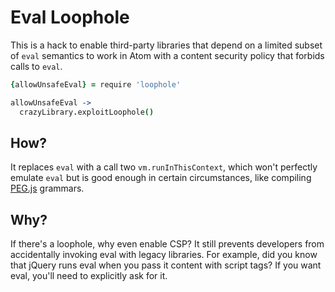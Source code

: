 # Eval Loophole

This is a hack to enable third-party libraries that depend on a limited subset
of `eval` semantics to work in Atom with a content security policy that forbids
calls to `eval`.

```coffee
{allowUnsafeEval} = require 'loophole'

allowUnsafeEval ->
  crazyLibrary.exploitLoophole()
```

## How?

It replaces `eval` with a call two `vm.runInThisContext`, which won't perfectly
emulate `eval` but is good enough in certain circumstances, like compiling
[PEG.js][peg-js] grammars.

## Why?

If there's a loophole, why even enable CSP? It still prevents developers from
accidentally invoking eval with legacy libraries. For example, did you know that
jQuery runs eval when you pass it content with script tags? If you want eval,
you'll need to explicitly ask for it.

[peg-js]: http://pegjs.majda.cz/

